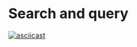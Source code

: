 # Search and query

[![asciicast](https://asciinema.org/a/cwNJ4AwUkYQZ7xUPWDHDZYrfw.svg)](https://asciinema.org/a/cwNJ4AwUkYQZ7xUPWDHDZYrfw)

